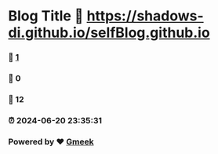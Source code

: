 # Blog Title :link: https://shadows-di.github.io/selfBlog.github.io 
### :page_facing_up: [1](https://shadows-di.github.io/selfBlog.github.io/tag.html) 
### :speech_balloon: 0 
### :hibiscus: 12 
### :alarm_clock: 2024-06-20 23:35:31 
### Powered by :heart: [Gmeek](https://github.com/Meekdai/Gmeek)
